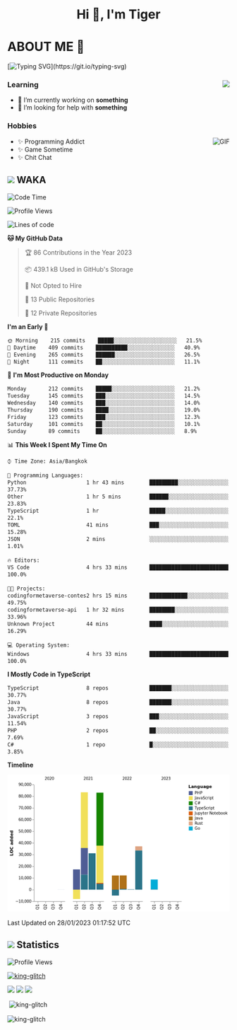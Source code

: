 <h1 align="center">Hi 👋, I'm Tiger</h1>




# ABOUT ME 💬

[![Typing SVG](https://readme-typing-svg.herokuapp.com?color=22F771&vCenter=true&lines=A+perssionate+developer+from+nowhere.)](https://git.io/typing-svg)

<div>
 <img align="right" src="https://spotify-github-profile.vercel.app/api/view?uid=12129734423&cover_image=false&theme=default&bar_color=22d016&bar_color_cover=true" />
 <h3>Learning</h3>
 
 <ul>
  <li>🔭 I’m currently working on <b>something</b></li>
  <li>🤝 I’m looking for help with <b>something</b></li>
 </ul>
 
</div>
<div>
 <h3>Hobbies</h3>
 <img align="right" height="475px"  alt="GIF" src="https://i.pinimg.com/originals/1f/b7/db/1fb7dbee557e5ed509f7517da8a84d58.gif" />
 <ul>
  <li>✨ Programming Addict</li>
  <li>✨ Game Sometime</li>
  <li>✨ Chit Chat</li>
 </ul>
 
</div>



## <img height="40" src="https://raw.githubusercontent.com/innng/innng/master/assets/kyubey.gif"/> WAKA

<!--START_SECTION:waka-->
![Code Time](http://img.shields.io/badge/Code%20Time-1%2C301%20hrs%2032%20mins-blue)

![Profile Views](http://img.shields.io/badge/Profile%20Views-6-blue)

![Lines of code](https://img.shields.io/badge/From%20Hello%20World%20I%27ve%20Written-272%20Thousand%20lines%20of%20code-blue)

**🐱 My GitHub Data** 

> 🏆 86 Contributions in the Year 2023
 > 
> 📦 439.1 kB Used in GitHub's Storage 
 > 
> 🚫 Not Opted to Hire
 > 
> 📜 13 Public Repositories 
 > 
> 🔑 12 Private Repositories  
 > 
**I'm an Early 🐤** 

```text
🌞 Morning    215 commits    █████░░░░░░░░░░░░░░░░░░░░   21.5% 
🌆 Daytime    409 commits    ██████████░░░░░░░░░░░░░░░   40.9% 
🌃 Evening    265 commits    ██████░░░░░░░░░░░░░░░░░░░   26.5% 
🌙 Night      111 commits    ██░░░░░░░░░░░░░░░░░░░░░░░   11.1%

```
📅 **I'm Most Productive on Monday** 

```text
Monday       212 commits    █████░░░░░░░░░░░░░░░░░░░░   21.2% 
Tuesday      145 commits    ███░░░░░░░░░░░░░░░░░░░░░░   14.5% 
Wednesday    140 commits    ███░░░░░░░░░░░░░░░░░░░░░░   14.0% 
Thursday     190 commits    ████░░░░░░░░░░░░░░░░░░░░░   19.0% 
Friday       123 commits    ███░░░░░░░░░░░░░░░░░░░░░░   12.3% 
Saturday     101 commits    ██░░░░░░░░░░░░░░░░░░░░░░░   10.1% 
Sunday       89 commits     ██░░░░░░░░░░░░░░░░░░░░░░░   8.9%

```


📊 **This Week I Spent My Time On** 

```text
⌚︎ Time Zone: Asia/Bangkok

💬 Programming Languages: 
Python                   1 hr 43 mins        █████████░░░░░░░░░░░░░░░░   37.73% 
Other                    1 hr 5 mins         ██████░░░░░░░░░░░░░░░░░░░   23.83% 
TypeScript               1 hr                █████░░░░░░░░░░░░░░░░░░░░   22.1% 
TOML                     41 mins             ███░░░░░░░░░░░░░░░░░░░░░░   15.28% 
JSON                     2 mins              ░░░░░░░░░░░░░░░░░░░░░░░░░   1.01%

🔥 Editors: 
VS Code                  4 hrs 33 mins       █████████████████████████   100.0%

🐱‍💻 Projects: 
codingformetaverse-contes2 hrs 15 mins       ████████████░░░░░░░░░░░░░   49.75% 
codingformetaverse-api   1 hr 32 mins        ████████░░░░░░░░░░░░░░░░░   33.96% 
Unknown Project          44 mins             ████░░░░░░░░░░░░░░░░░░░░░   16.29%

💻 Operating System: 
Windows                  4 hrs 33 mins       █████████████████████████   100.0%

```

**I Mostly Code in TypeScript** 

```text
TypeScript               8 repos             ███████░░░░░░░░░░░░░░░░░░   30.77% 
Java                     8 repos             ███████░░░░░░░░░░░░░░░░░░   30.77% 
JavaScript               3 repos             ███░░░░░░░░░░░░░░░░░░░░░░   11.54% 
PHP                      2 repos             ██░░░░░░░░░░░░░░░░░░░░░░░   7.69% 
C#                       1 repo              █░░░░░░░░░░░░░░░░░░░░░░░░   3.85%

```


**Timeline**

![Chart not found](https://raw.githubusercontent.com/king-glitch/king-glitch/main/charts/bar_graph.png) 


 Last Updated on 28/01/2023 01:17:52 UTC
<!--END_SECTION:waka-->
## <img height="40" src="https://raw.githubusercontent.com/innng/innng/master/assets/kyubey.gif"/> Statistics
![Profile Views](https://komarev.com/ghpvc/?username=king-glitch)  

<p align="left"> 
 <a href="https://github.com/ryo-ma/github-profile-trophy">
  <img src="https://github-profile-trophy.vercel.app/?username=king-glitch&theme=dracula" alt="king-glitch" />
 </a> </p>

![](https://github-profile-summary-cards.vercel.app/api/cards/profile-details?username=king-glitch&theme=dracula)
![](https://github-profile-summary-cards.vercel.app/api/cards/stats?username=king-glitch&theme=dracula) 
![](https://github-profile-summary-cards.vercel.app/api/cards/productive-time?username=king-glitch&theme=dracula)


<p>&nbsp;<img align="center" src="https://github-readme-stats.vercel.app/api?username=king-glitch&theme=dracula" alt="king-glitch" /></p>

<p><img align="center" src="https://github-readme-streak-stats.herokuapp.com/?user=king-glitch&theme=dracula" alt="king-glitch" /></p>
